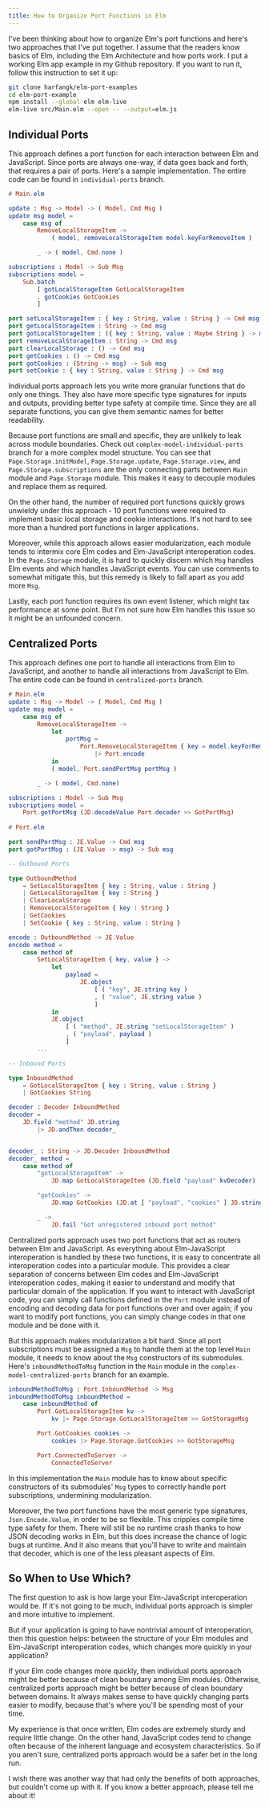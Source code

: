 ```yaml
---
title: How to Organize Port Functions in Elm
---
```


I've been thinking about how to organize Elm's port functions and here's two approaches that I've put together. I assume that the readers know basics of Elm, including the Elm Architecture and how ports work. I put a working Elm app example in my Github repository. If you want to run it, follow this instruction to set it up:

<!--more-->

```bash
git clone harfangk/elm-port-examples
cd elm-port-example
npm install --global elm elm-live
elm-live src/Main.elm --open -- --output=elm.js
```

## Individual Ports

This approach defines a port function for each interaction between Elm and JavaScript. Since ports are always one-way, if data goes back and forth, that requires a pair of ports. Here's a sample implementation. The entire code can be found in `individual-ports` branch.

```elm
# Main.elm

update : Msg -> Model -> ( Model, Cmd Msg )
update msg model =
    case msg of
        RemoveLocalStorageItem ->
            ( model, removeLocalStorageItem model.keyForRemoveItem )

        _ -> ( model, Cmd.none )

subscriptions : Model -> Sub Msg
subscriptions model =
    Sub.batch
        [ gotLocalStorageItem GotLocalStorageItem
        , gotCookies GotCookies
        ]

port setLocalStorageItem : { key : String, value : String } -> Cmd msg
port getLocalStorageItem : String -> Cmd msg
port gotLocalStorageItem : ({ key : String, value : Maybe String } -> msg) -> Sub msg
port removeLocalStorageItem : String -> Cmd msg
port clearLocalStorage : () -> Cmd msg
port getCookies : () -> Cmd msg
port gotCookies : (String -> msg) -> Sub msg
port setCookie : { key : String, value : String } -> Cmd msg
```

Individual ports approach lets you write more granular functions that do only one things. They also have more specific type signatures for inputs and outputs, providing better type safety at compile time. Since they are all separate functions, you can give them semantic names for better readability. 

Because port functions are small and specific, they are unlikely to leak across module boundaries. Check out `complex-model-individual-ports` branch for a more complex model structure. You can see that `Page.Storage.initModel`, `Page.Storage.update`, `Page.Storage.view`, and `Page.Storage.subscriptions` are the only connecting parts between `Main` module and `Page.Storage` module. This makes it easy to decouple modules and replace them as required.

On the other hand, the number of required port functions quickly grows unwieldy under this approach - 10 port functions were required to implement basic local storage and cookie interactions. It's not hard to see more than a hundred port functions in larger applications.

Moreover, while this approach allows easier modularization, each module tends to intermix core Elm codes and Elm-JavaScript interoperation codes. In the `Page.Storage` module, it is hard to quickly discern which `Msg` handles Elm events and which handles JavaScript events. You can use comments to somewhat mitigate this, but this remedy is likely to fall apart as you add more `Msg`.

Lastly, each port function requires its own event listener, which might tax performance at some point. But I'm not sure how Elm handles this issue so it might be an unfounded concern.

## Centralized Ports

This approach defines one port to handle all interactions from Elm to JavaScript, and another to handle all interactions from JavaScript to Elm. The entire code can be found in `centralized-ports` branch.

```elm
# Main.elm
update : Msg -> Model -> ( Model, Cmd Msg )
update msg model =
    case msg of
        RemoveLocalStorageItem ->
            let
                portMsg =
                    Port.RemoveLocalStorageItem { key = model.keyForRemoveItem }
                        |> Port.encode
            in
            ( model, Port.sendPortMsg portMsg )

        _ -> ( model, Cmd.none)

subscriptions : Model -> Sub Msg
subscriptions model =
    Port.gotPortMsg (JD.decodeValue Port.decoder >> GotPortMsg)
    
# Port.elm 

port sendPortMsg : JE.Value -> Cmd msg
port gotPortMsg : (JE.Value -> msg) -> Sub msg

-- Outbound Ports

type OutboundMethod
    = SetLocalStorageItem { key : String, value : String }
    | GetLocalStorageItem { key : String }
    | ClearLocalStorage
    | RemoveLocalStorageItem { key : String }
    | GetCookies
    | SetCookie { key : String, value : String }

encode : OutboundMethod -> JE.Value
encode method =
    case method of
        SetLocalStorageItem { key, value } ->
            let
                payload =
                    JE.object
                        [ ( "key", JE.string key )
                        , ( "value", JE.string value )
                        ]
            in
            JE.object
                [ ( "method", JE.string "setLocalStorageItem" )
                , ( "payload", payload )
                ]
        ...

-- Inbound Ports

type InboundMethod
    = GotLocalStorageItem { key : String, value : String }
    | GotCookies String

decoder : Decoder InboundMethod
decoder =
    JD.field "method" JD.string
        |> JD.andThen decoder_


decoder_ : String -> JD.Decoder InboundMethod
decoder_ method =
    case method of
        "gotLocalStorageItem" ->
            JD.map GotLocalStorageItem (JD.field "payload" kvDecoder)

        "gotCookies" ->
            JD.map GotCookies (JD.at [ "payload", "cookies" ] JD.string)

        _ ->
            JD.fail "Got unregistered inbound port method"
```

Centralized ports approach uses two port functions that act as routers between Elm and JavaScript. As everything about Elm-JavaScript interoperation is handled by these two functions, it is easy to concentrate all interoperation codes into a particular module. This provides a clear separation of concerns between Elm codes and Elm-JavaScript interoperation codes, making it easier to understand and modify that particular domain of the application. If you want to interact with JavaScript code, you can simply call functions defined in the `Port` module instead of encoding and decoding data for port functions over and over again; if you want to modify port functions, you can simply change codes in that one module and be done with it. 

But this approach makes modularization a bit hard. Since all port subscriptions must be assigned a `Msg` to handle them at the top level `Main` module, it needs to know about the `Msg` constructors of its submodules. Here's `inboundMethodToMsg` function in the `Main` module in the `complex-model-centralized-ports` branch for an example. 

```elm
inboundMethodToMsg : Port.InboundMethod -> Msg
inboundMethodToMsg inboundMethod =
    case inboundMethod of
        Port.GotLocalStorageItem kv ->
            kv |> Page.Storage.GotLocalStorageItem >> GotStorageMsg

        Port.GotCookies cookies ->
            cookies |> Page.Storage.GotCookies >> GotStorageMsg

        Port.ConnectedToServer ->
            ConnectedToServer
```

In this implementation the `Main` module has to know about specific constructors of its submodules' `Msg` types to correctly handle port subscriptions, undermining modularization. 

Moreover, the two port functions have the most generic type signatures, `Json.Encode.Value`, in order to be so flexible. This cripples compile time type safety for them. There will still be no runtime crash thanks to how JSON decoding works in Elm, but this does increase the chance of logic bugs at runtime. And it also means that you'll have to write and maintain that decoder, which is one of the less pleasant aspects of Elm.

## So When to Use Which?

The first question to ask is how large your Elm-JavaScript interoperation would be. If it's not going to be much, individual ports approach is simpler and more intuitive to implement.

But if your application is going to have nontrivial amount of interoperation, then this question helps: between the structure of your Elm modules and Elm-JavaScript interoperation codes, which changes more quickly in your application?

If your Elm code changes more quickly, then individual ports approach might be better because of clean boundary among Elm modules. Otherwise, centralized ports approach might be better because of clean boundary between domains. It always makes sense to have quickly changing parts easier to modify, because that's where you'll be spending most of your time. 

My experience is that once written, Elm codes are extremely sturdy and require little change. On the other hand, JavaScript codes tend to change often because of the inherent language and ecosystem characteristics. So if you aren't sure, centralized ports approach would be a safer bet in the long run.

I wish there was another way that had only the benefits of both approaches, but couldn't come up with it. If you know a better approach, please tell me about it!

